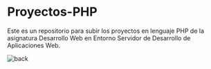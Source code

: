 # Proyectos-PHP
Este es un repositorio para subir los proyectos en lenguaje PHP de la asignatura Desarrollo Web en Entorno Servidor de Desarrollo de Aplicaciones Web.

![back](https://github.com/user-attachments/assets/a2acee0a-b627-4c52-a146-9cb882b4dd35)

